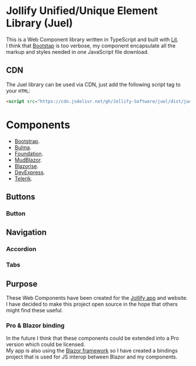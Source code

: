 # Jollify Unified/Unique Element Library (Juel)

This is a Web Component library written in TypeScript and built with [Lit](https://lit.dev/).  
I think that [Bootstap](https://getbootstrap.com/) is too verbose, my component encapsulate all the markup and styles needed in one JavaScript file download.

## CDN

The Juel library can be used via CDN, just add the following script tag to your `HTML`:

```html
<script src="https://cdn.jsdelivr.net/gh/Jollify-Software/juel/dist/juel.js"></script>
```

# Components

* [Bootstrap](https://getbootstrap.com/).
* [Bulma](https://bulma.io/).
* [Foundation](https://get.foundation/).
* [MudBlazor](https://www.mudblazor.com/).
* [Blazorise](https://blazorise.com/docs).
* [DevExpress](https://demos.devexpress.com/blazor/).
* [Telerik](https://www.telerik.com/blazor-ui).

## Buttons

### Button

## Navigation

### Accordion

### Tabs

## Purpose

These Web Components have been created for the [Jollify app](https://jollify.app) and website.  
I have decided to make this project open source in the hope that others might find these useful.

### Pro & Blazor binding

In the future I think that these components could be extended into a Pro version which could be licensed.  
My app is also using the [Blazor framework](https://dotnet.microsoft.com/en-us/apps/aspnet/web-apps/blazor) so I have created a bindings project that is used for JS interop between Blazor and my components.
